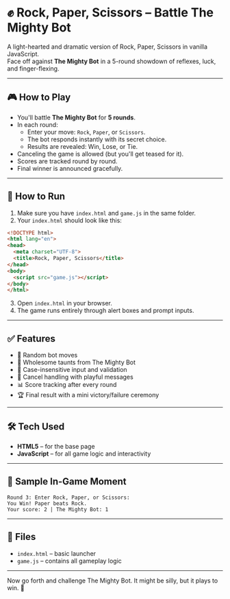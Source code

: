 # ✊ Rock, Paper, Scissors – Battle The Mighty Bot

A light-hearted and dramatic version of Rock, Paper, Scissors in vanilla JavaScript.  
Face off against **The Mighty Bot** in a 5-round showdown of reflexes, luck, and finger-flexing.

---

## 🎮 How to Play

- You'll battle **The Mighty Bot** for **5 rounds**.
- In each round:
  - Enter your move: `Rock`, `Paper`, or `Scissors`.
  - The bot responds instantly with its secret choice.
  - Results are revealed: Win, Lose, or Tie.
- Canceling the game is allowed (but you'll get teased for it).
- Scores are tracked round by round.
- Final winner is announced gracefully.

---

## 📁 How to Run

1. Make sure you have `index.html` and `game.js` in the same folder.
2. Your `index.html` should look like this:

```html
<!DOCTYPE html>
<html lang="en">
<head>
  <meta charset="UTF-8">
  <title>Rock, Paper, Scissors</title>
</head>
<body>
  <script src="game.js"></script>
</body>
</html>
```

3. Open `index.html` in your browser.
4. The game runs entirely through alert boxes and prompt inputs.

---

## ✅ Features

- 🎲 Random bot moves  
- 🤖 Wholesome taunts from The Mighty Bot  
- 🧠 Case-insensitive input and validation  
- 🛑 Cancel handling with playful messages  
- 📊 Score tracking after every round  
- 🏆 Final result with a mini victory/failure ceremony  

---

## 🛠️ Tech Used

- **HTML5** – for the base page  
- **JavaScript** – for all game logic and interactivity  

---

## 💬 Sample In-Game Moment

```
Round 3: Enter Rock, Paper, or Scissors:
You Win! Paper beats Rock.
Your score: 2 | The Mighty Bot: 1
```

---

## 📄 Files

- `index.html` – basic launcher  
- `game.js` – contains all gameplay logic  

---

Now go forth and challenge The Mighty Bot. It might be silly, but it plays to win. 🦾